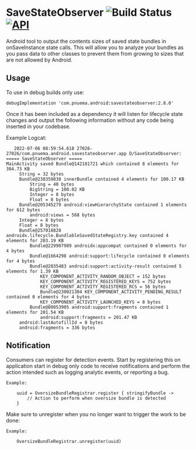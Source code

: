 # SaveStateObserver  ![Build Status](https://github.com/barnhill/SaveStateObserver/workflows/Android%20CI/badge.svg) [![API](https://img.shields.io/badge/API-19%2B-brightgreen.svg?style=flat)](https://android-arsenal.com/api?level=19)
Android tool to output the contents sizes of saved state bundles in onSaveInstance state calls.  This will allow you to analyze your bundles as you pass data to other classes to prevent them from growing to sizes that are not allowed by Android.

## Usage
To use in debug builds only use:
```Gradle
debugImplementation 'com.pnuema.android:savestateobserver:2.8.0'
```
Once it has been included as a dependency it will listen for lifecycle state changes and output the following information without any code being inserted in your codebase.

   Example Logcat:

       2022-07-06 08:59:54.618 27026-27026/com.pnuema.android.savestateobserver.app D/SaveStateObserver: ===== SaveStateObserver =====
    MainActivity saved Bundle@142181721 which contained 8 elements for 304.73 KB
         String = 32 bytes
         Bundle@238359838 innerBundle contained 4 elements for 100.17 KB
             String = 40 bytes
             BigString = 100.02 KB
             Integer = 8 bytes
             Float = 8 bytes
         Bundle@205345279 android:viewHierarchyState contained 1 elements for 612 bytes
             android:views = 568 bytes
         Integer = 8 bytes
         Float = 8 bytes
         Bundle@257018828 androidx.lifecycle.BundlableSavedStateRegistry.key contained 4 elements for 203.19 KB
             Bundle@229907989 androidx:appcompat contained 0 elements for 4 bytes
             Bundle@1664298 android:support:lifecycle contained 0 elements for 4 bytes
             Bundle@2035483 android:support:activity-result contained 5 elements for 1.39 KB
                 KEY_COMPONENT_ACTIVITY_RANDOM_OBJECT = 152 bytes
                 KEY_COMPONENT_ACTIVITY_REGISTERED_KEYS = 752 bytes
                 KEY_COMPONENT_ACTIVITY_REGISTERED_RCS = 56 bytes
                 Bundle@230021304 KEY_COMPONENT_ACTIVITY_PENDING_RESULT contained 0 elements for 4 bytes
                 KEY_COMPONENT_ACTIVITY_LAUNCHED_KEYS = 8 bytes
             Bundle@80053905 android:support:fragments contained 1 elements for 201.54 KB
                 android:support:fragments = 201.47 KB
         android:lastAutofillId = 8 bytes
         android:fragments = 336 bytes

## Notification
Consumers can register for detection events. Start by registering this on application start in debug
only code to receive notifications and perform the action intended such as logging analytic events,
or reporting a bug.

    Example:

        uuid = OversizeBundleRegistrar.register { stringifyBundle ->
            // Action to perform when oversize bundle is detected
        }

Make sure to unregister when you no longer want to trigger the work to be done:

    Example:
    
        OversizeBundleRegistrar.unregister(uuid)